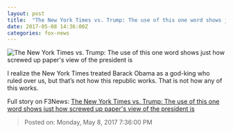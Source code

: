 ```yaml
---
layout: post
title:  "The New York Times vs. Trump: The use of this one word shows just how screwed up paper's view of the president is"
date: 2017-05-08 14:36:00Z
categories: fox-news
---
```


![The New York Times vs. Trump: The use of this one word shows just how screwed up paper's view of the president is](http://a57.foxnews.com/media2.foxnews.com/BrightCove/694940094001/2017/05/07/876/493/694940094001_5425151177001_5425145323001-vs.jpg?ve=1&tl=1)

I realize the New York Times treated Barack Obama as a god-king who ruled over us, but that’s not how this republic works. That is not how any of this works.


Full story on F3News: [The New York Times vs. Trump: The use of this one word shows just how screwed up paper's view of the president is](http://www.f3nws.com/n/VpcDMF)

> Posted on: Monday, May 8, 2017 7:36:00 PM
